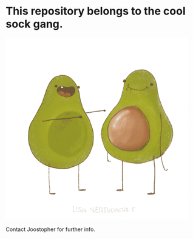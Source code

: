 # This repository belongs to the cool sock gang.
![](avocado.gif)

Contact Joostopher for further info.
